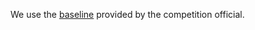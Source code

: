 We use the [baseline](https://allenact.org/projects/objectnav_baselines/) provided by the competition official. 
